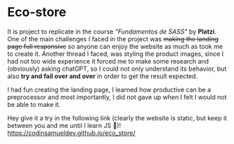 # Eco-store
It is project to replicate in the course *"Fundamentos de SASS"* by **Platzi**. One of the main challenges I faced in the project was ~~making the landing page full responsive~~ so anyone can enjoy the website as much as took me to create it. Another thread I faced, was styling the product images, since I had not too wide experience it forced me to make some research and (obviously) asking chatGPT, so I could not only understand its behavior, but also **try and fail over and over** in order to get the result expected. 

I had fun creating the landing page, I learned how productive can be a preprocessor and most importantly, I did not gave up when I felt I would not be able to make it.

Hey give it a try in the following link (clearly the website is static, but keep it between you and me until I learn JS 🤫)!
https://codinsamueldev.github.io/eco_store/
